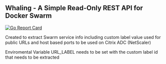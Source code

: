 ## Whaling - A Simple Read-Only REST API for Docker Swarm

[![Go Report Card](https://goreportcard.com/badge/github.com/wynandbooysen/whaling)](https://goreportcard.com/report/github.com/wynandbooysen/whaling) 

Created to extract Swarm service info including custom label value used for public URLs and host based ports to be used on Citrix ADC (NetScaler)

Enviromental Variable URL_LABEL needs to be set with the custom label id that needs to be extracted
